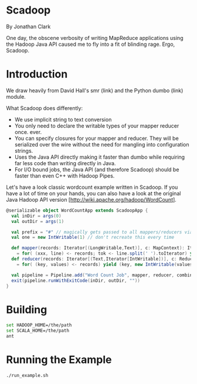 Scadoop
=======
By Jonathan Clark

One day, the obscene verbosity of writing MapReduce applications using the Hadoop Java API caused me to fly into a fit of blinding rage. Ergo, Scadoop.

Introduction
============

We draw heavily from David Hall's smr (link) and the Python dumbo (link) module.

What Scadoop does differently:

* We use implicit string to text conversion
* You only need to declare the writable types of your mapper reducer once. ever.
* You can specify closures for your mapper and reducer. They will be serialized over the wire without the need for mangling into configuration strings.
* Uses the Java API directly making it faster than dumbo while requiring far less code than writing directly in Java.
* For I/O bound jobs, the Java API (and therefore Scadoop) should be faster than even C++ with Hadoop Pipes.

Let's have a look classic wordcount example written in Scadoop. If you have a lot of time on your hands, you can also have a look at the original Java Hadoop API version [http://wiki.apache.org/hadoop/WordCount].

```scala
@serializable object WordCountApp extends ScadoopApp {
  val inDir = args(0)
  val outDir = args(1)

  val prefix = "#" // magically gets passed to all mappers/reducers via closure serialization
  val one = new IntWritable(1) // don't recreate this every time

  def mapper(records: Iterator[(LongWritable,Text)], c: MapContext): Iterator[(Text,IntWritable)]
    = for( (xxx, line) <- records; tok <- line.split(' ').toIterator) yield (new Text(prefix+tok), one)
  def reducer(records: Iterator[(Text,Iterator[IntWritable])], c: ReduceContext): Iterator[(Text,IntWritable)]
    = for( (key, values) <- records) yield (key, new IntWritable(values.map(_.get).sum))

  val pipeline = Pipeline.add("Word Count Job", mapper, reducer, combiner=Some(reducer _))
  exit(pipeline.runWithExitCode(inDir, outDir, ""))
}
```

Building
========

```bash
set HADOOP_HOME=/the/path
set SCALA_HOME=/the/path
ant
```

Running the Example
===================

```bash
./run_example.sh
```
